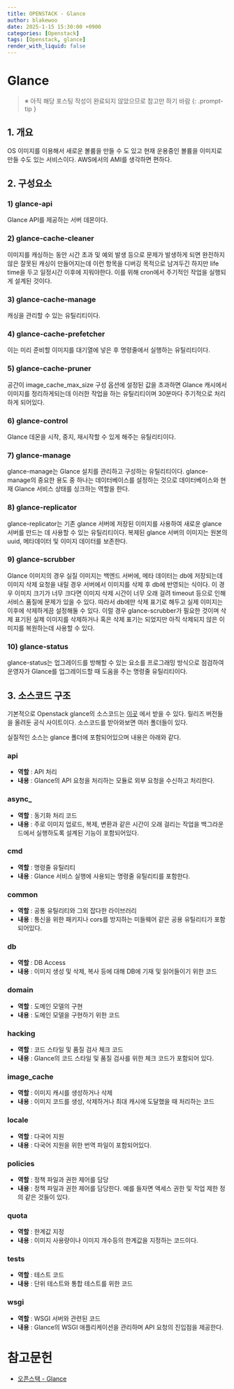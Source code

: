 ```yaml
---
title: OPENSTACK - Glance
author: blakewoo
date: 2025-1-15 15:30:00 +0900
categories: [Openstack]
tags: [Openstack, glance] 
render_with_liquid: false
---
```


# Glance

> ※ 아직 해당 포스팅 작성이 완료되지 않았으므로 참고만 하기 바람
{: .prompt-tip }

## 1. 개요
OS 이미지를 이용해서 새로운 볼륨을 만들 수 도 있고 현재 운용중인 볼륨을 이미지로 만들 수도 있는 서비스이다.
AWS에서의 AMI를 생각하면 편하다.

## 2. 구성요소
### 1) glance-api
Glance API를 제공하는 서버 데몬이다.

### 2) glance-cache-cleaner
이미지를 캐싱하는 동안 시간 초과 및 예외 발생 등으로 문제가 발생하게 되면 완전하지 않은 잘못된 캐싱이 만들어지는데
이런 항목을 디버깅 목적으로 남겨두긴 하지만 life time을 두고 일정시간 이후에 지워야한다.
이를 위해 cron에서 주기적인 작업을 실행되게 설계된 것이다.

### 3) glance-cache-manage
캐싱을 관리할 수 있는 유틸리티이다.

### 4) glance-cache-prefetcher
이는 미리 준비할 이미지를 대기열에 넣은 후 명령줄에서 실행하는 유틸리티이다.

### 5) glance-cache-pruner
공간이 image_cache_max_size 구성 옵션에 설정된 값을 초과하면 Glance 캐시에서 이미지를 정리하게되는데
이러한 작업을 하는 유틸리티이며 30분마다 주기적으로 처리하게 되어있다.

### 6) glance-control
Glance 데몬을 시작, 중지, 재시작할 수 있게 해주는 유틸리티이다.

### 7) glance-manage
glance-manage는 Glance 설치를 관리하고 구성하는 유틸리티이다.
glance-manage의 중요한 용도 중 하나는 데이터베이스를 설정하는 것으로 데이터베이스와
현재 Glance 서비스 상태를 싱크하는 역할을 한다.

### 8) glance-replicator
glance-replicator는 기존 glance 서버에 저장된 이미지를 사용하여 새로운 glance 서버를 만드는 데 사용할 수 있는 유틸리티이다.
복제된 glance 서버의 이미지는 원본의 uuid, 메타데이터 및 이미지 데이터를 보존한다.

### 9) glance-scrubber
Glance 이미지의 경우 실질 이미지는 백엔드 서버에, 메타 데이터는 db에 저장되는데 이미지 삭제 요청을 내릴 경우
서버에서 이미지를 삭제 후 db에 반영되는 식이다. 이 경우 이미지 크기가 너무 크다면 이미지 삭제 시간이 너무 오래 걸려
timeout 등으로 인해 서비스 품질에 문제가 있을 수 있다.
따라서 db에만 삭제 표기로 해두고 실제 이미지는 이후에 삭제하게끔 설정해둘 수 있다.
이럴 경우 glance-scrubber가 필요한 것이며 삭제 표기된 실제 이미지를 삭제하거나 혹은 삭제 표기는 되었지만 아직 삭제되지 않은
이미지를 복원하는데 사용할 수 있다.

### 10) glance-status
glance-status는 업그레이드를 방해할 수 있는 요소를 프로그래밍 방식으로 점검하여 운영자가
Glance를 업그레이드할 때 도움을 주는 명령줄 유틸리티이다.


## 3. 소스코드 구조
기본적으로 Openstack glance의 소스코드는 [이곳](https://releases.openstack.org/teams/glance.html) 에서
받을 수 있다. 릴리즈 버전들을 올려둔 공식 사이트이다.
소스코드를 받아와보면 여러 폴더들이 있다.

실질적인 소스는 glance 폴더에 포함되어있으며 내용은 아래와 같다.

### api
- **역할** : API 처리
- **내용** : Glance의 API 요청을 처리하는 모듈로 외부 요청을 수신하고 처리한다.

### async_
- **역할** : 동기화 처리 코드
- **내용** : 주로 이미지 업로드, 복제, 변환과 같은 시간이 오래 걸리는 작업을 백그라운드에서 
  실행하도록 설계된 기능이 포함되어있다.
 
### cmd
- **역할** : 명령줄 유틸리티
- **내용** : Glance 서비스 실행에 사용되는 명령줄 유틸리티를 포함한다.

### common
- **역할** : 공통 유틸리티와 그외 잡다한 라이브러리
- **내용** : 통신을 위한 패키지나 cors를 방지하는 미들웨어 같은 공용 유틸리티가 포함되어있다.

### db
- **역할** : DB Access
- **내용** : 이미지 생성 및 삭제, 복사 등에 대해 DB에 기재 및 읽어들이기 위한 코드

### domain
- **역할** : 도메인 모델의 구현
- **내용** : 도메인 모델을 구현하기 위한 코드

### hacking
- **역할** : 코드 스타일 및 품질 검사 체크 코드
- **내용** : Glance의 코드 스타일 및 품질 검사를 위한 체크 코드가 포함되어 있다.

### image_cache
- **역할** : 이미지 캐시를 생성하거나 삭제
- **내용** : 이미지 코드를 생성, 삭제하거나 최대 캐시에 도달했을 때 처리하는 코드

### locale
- **역할** : 다국어 지원
- **내용** : 다국어 지원을 위한 번역 파일이 포함되어있다.

### policies
- **역할** : 정책 파일과 권한 제어를 담당
- **내용** : 정책 파일과 권한 제어를 담당한다. 예를 들자면 액세스 권한 및 작업 제한 정의 같은 것들이 있다.

### quota
- **역할** : 한계값 지정
- **내용** : 이미지 사용량이나 이미지 개수등의 한계값을 지정하는 코드이다.

### tests
- **역할** : 테스트 코드
- **내용** : 단위 테스트와 통합 테스트를 위한 코드

### wsgi
- **역할** : WSGI 서버와 관련된 코드
- **내용** : Glance의 WSGI 애플리케이션을 관리하며 API 요청의 진입점을 제공한다.


# 참고문헌
- [오픈스택 - Glance](https://docs.openstack.org/glance/latest/)

